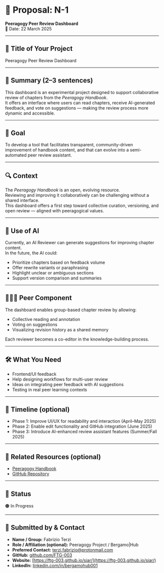 # 📝 Proposal: N-1  
**Peeragogy Peer Review Dashboard**  
📅 Date: 22 March 2025

---

## 📌 Title of Your Project

Peeragogy Peer Review Dashboard

---

## 🧭 Summary (2–3 sentences)

This dashboard is an experimental project designed to support collaborative review of chapters from the *Peeragogy Handbook*.  
It offers an interface where users can read chapters, receive AI-generated feedback, and vote on suggestions — making the review process more dynamic and accessible.

---

## 🎯 Goal

To develop a tool that facilitates transparent, community-driven improvement of handbook content, and that can evolve into a semi-automated peer review assistant.

---

## 🔍 Context

The *Peeragogy Handbook* is an open, evolving resource.  
Reviewing and improving it collaboratively can be challenging without a shared interface.  
This dashboard offers a first step toward collective curation, versioning, and open review — aligned with peeragogical values.

---

## 🤖 Use of AI

Currently, an AI Reviewer can generate suggestions for improving chapter content.  
In the future, the AI could:
- Prioritize chapters based on feedback volume  
- Offer rewrite variants or paraphrasing  
- Highlight unclear or ambiguous sections  
- Support version comparison and summaries

---

## 🧑‍🤝‍🧑 Peer Component

The dashboard enables group-based chapter review by allowing:
- Collective reading and annotation  
- Voting on suggestions  
- Visualizing revision history as a shared memory

Each reviewer becomes a co-editor in the knowledge-building process.

---

## 🛠️ What You Need

- Frontend/UI feedback  
- Help designing workflows for multi-user review  
- Ideas on integrating peer feedback with AI suggestions  
- Testing in real peer learning contexts

---

## 📅 Timeline (optional)

- Phase 1: Improve UI/UX for readability and interaction (April–May 2025)  
- Phase 2: Enable edit functionality and GitHub integration (June 2025)  
- Phase 3: Introduce AI-enhanced review assistant features (Summer/Fall 2025)

---

## 🔗 Related Resources (optional)

- [Peeragogy Handbook](https://peeragogy.org)  
- [GitHub Repository](https://github.com/Peeragogy/peer-review-dashboard)

---

## 📌 Status

🟠 In Progress

---

## 🧾 Submitted by & Contact

- **Name / Group:** Fabrizio Terzi  
- **Role / Affiliation (optional):** Peeragogy Project / Bergamo|Hub  
- **Preferred Contact:** terzi.fabrizio@protonmail.com  
- **GitHub:** [github.com/FTG-003](https://github.com/FTG-003)  
- **Website:** [https://ftg-003.github.io/siar/](https://ftg-003.github.io/siar/)  
- **LinkedIn:** [linkedin.com/in/bergamohub001](https://www.linkedin.com/in/bergamohub001/)

